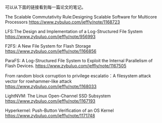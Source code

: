 
可以从下面的链接看到每一篇论文的笔记。

The Scalable Commutativity Rule:Designing Scalable Software for Multicore Processors
https://www.zybuluo.com/jeffly/note/1168723

LFS:The Design and Implementation of a Log-Structured File System
https://www.zybuluo.com/jeffly/note/956993

F2FS: A New File System for Flash Storage
https://www.zybuluo.com/jeffly/note/1166856

ParaFS: A Log-Structured File System to Exploit the Internal Parallelism of Flash Devices.
https://www.zybuluo.com/jeffly/note/1167505

From random block corruption to privilege escalatio：A filesystem attack vector for rowhammer-like attack
https://www.zybuluo.com/jeffly/note/1168033


LightNVM: The Linux Open-Channel SSD Subsystem
https://www.zybuluo.com/jeffly/note/1167193

Hyperkernel: Push-Button Verification of an OS Kernel
https://www.zybuluo.com/jeffly/note/1171748
